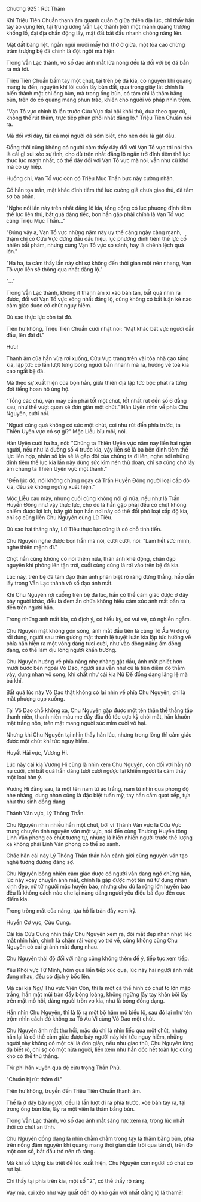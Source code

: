 




Chương 925 : Rút Thăm


Khi Triệu Tiên Chuẩn thanh âm quanh quẩn ở giữa thiên địa lúc, chỉ thấy hắn tay áo vung lên, tại trung ương Vẫn Lạc thành trên một mảnh quảng trường khổng lồ, đại địa chấn động lấy, mặt đất bắt đầu nhanh chóng nâng lên.

Mặt đất băng liệt, ngắn ngủi mười mấy hơi thở ở giữa, một tòa cao chừng trăm trượng bệ đá chính là đột ngột mà hiện.

Trong Vẫn Lạc thành, vô số đạo ánh mắt lửa nóng đều là đối với bệ đá bắn ra mà tới.

Triệu Tiên Chuẩn bấm tay một chút, tại trên bệ đá kia, có nguyên khí quang mang tụ đến, nguyên khí lôi cuốn lấy bùn đất, qua trong giây lát chính là biến thành một chi ống bùn, mà trong ống bùn, có tám chi lá thăm bằng bùn, trên đó có quang mang phun trào, khiến cho người vô pháp nhìn trộm.

"Vạn Tổ vực chính là lần trước Cửu Vực đại hội khôi thủ, dựa theo quy củ, không thể rút thăm, trực tiếp phân phối nhất đẳng lộ." Triệu Tiên Chuẩn nói ra.

Mà đối với đây, tất cả mọi người đã sớm biết, cho nên đều là gật đầu.

Đồng thời cũng không có người cảm thấy đây đối với Vạn Tổ vực tới nói tính là cái gì xui xẻo sự tình, cho dù trên nhất đẳng lộ ngăn trở đỉnh tiêm thế lực thực lực mạnh nhất, có thể đây đối với Vạn Tổ vực mà nói, vẫn như cũ khó mà có uy hiếp.

Huống chi, Vạn Tổ vực còn có Triệu Mục Thần bực này cường nhân.

Có hắn tọa trấn, mặt khác đỉnh tiêm thế lực cường giả chưa giao thủ, đã tâm sợ ba phần.

"Nghe nói lần này trên nhất đẳng lộ kia, tổng cộng có lục phương đỉnh tiêm thế lực liên thủ, bất quá đáng tiếc, bọn hắn gặp phải chính là Vạn Tổ vực cùng Triệu Mục Thần..."

"Đúng vậy a, Vạn Tổ vực những năm này uy thế càng ngày càng mạnh, thậm chí có Cửu Vực đứng đầu dấu hiệu, lục phương đỉnh tiêm thế lực cố nhiên bất phàm, nhưng cùng Vạn Tổ vực so sánh, hay là chênh lệch quá lớn."

"Ha ha, ta cảm thấy lần này chỉ sợ không đến thời gian một nén nhang, Vạn Tổ vực liền sẽ thông qua nhất đẳng lộ."

"..."

Trong Vẫn Lạc thành, không ít thanh âm xì xào bàn tán, bất quá nhìn ra được, đối với Vạn Tổ vực xông nhất đẳng lộ, cũng không có bất luận kẻ nào cảm giác được có chút nguy hiểm.

Dù sao thực lực còn tại đó.

Trên hư không, Triệu Tiên Chuẩn cười nhạt nói: "Mặt khác bát vực người dẫn đầu, lên đài đi."

Hưu!

Thanh âm của hắn vừa rơi xuống, Cửu Vực trang trên vài tòa nhà cao tầng kia, lập tức có lần lượt từng bóng người bắn nhanh mà ra, hướng về toà kia cao ngất bệ đá.

Mà theo sự xuất hiện của bọn hắn, giữa thiên địa lập tức bộc phát ra từng đợt tiếng hoan hô ủng hộ.

"Tổng các chủ, vận may cần phải tốt một chút, tốt nhất rút đến số 6 đằng sau, như thế vượt quan sẽ đơn giản một chút." Hàn Uyên nhìn về phía Chu Nguyên, cười nói.

"Ngươi cũng quá không có sức một chút, coi như rút đến phía trước, ta Thiên Uyên vực có sợ gì?" Mộc Liễu bĩu môi, nói.

Hàn Uyên cười ha ha, nói: "Chúng ta Thiên Uyên vực năm nay liền hai ngàn người, nếu như là đường số 4 trước kia, vậy liền sẽ là ba bên đỉnh tiêm thế lực liên hợp, nhân số kia sẽ là gấp đôi của chúng ta đi lên, nghe nói những đỉnh tiêm thế lực kia lần này dùng sức kìm nén thủ đoạn, chỉ sợ cũng chờ lấy âm chúng ta Thiên Uyên vực một thanh."

"Đến lúc đó, nói không chừng ngay cả Trần Huyền Đông người loại cấp độ kia, đều sẽ không ngừng xuất hiện."

Mộc Liễu cau mày, nhưng cuối cùng không nói gì nữa, nếu như là Trần Huyền Đông như vậy thực lực, cho dù là hắn gặp phải đều có chút không chiếm được lợi ích, bây giờ bọn hắn nơi này có thể đối phó loại cấp độ kia, chỉ sợ cũng liền Chu Nguyên cùng Lữ Tiêu.

Dù sao hai tháng này, Lữ Tiêu thực lực cũng là có chỗ tinh tiến.

Chu Nguyên nghe được bọn hắn mà nói, cười cười, nói: "Làm hết sức mình, nghe thiên mệnh đi."

Chợt hắn cũng không có nói thêm nữa, thân ảnh khẽ động, chân đạp nguyên khí phóng lên tận trời, cuối cùng cũng là rơi vào trên bệ đá kia.

Lúc này, trên bệ đá tám đạo thân ảnh phân biệt rõ ràng đứng thẳng, hấp dẫn lấy trong Vẫn Lạc thành vô số đạo ánh mắt.

Khi Chu Nguyên rơi xuống trên bệ đá lúc, hắn có thể cảm giác được ở đây bảy người khác, đều là đem ẩn chứa không hiểu cảm xúc ánh mắt bắn ra đến trên người hắn.

Trong những ánh mắt kia, có địch ý, có hiếu kỳ, có vui vẻ, có nghiền ngẫm.

Chu Nguyên mặt không gợn sóng, ánh mắt đầu tiên là cùng Tô Ấu Vi đúng rồi đúng, người sau trên gương mặt thanh lệ tuyệt luân kia lập tức hướng về phía hắn hiện ra một vòng dáng tươi cười, như vào đông nắng ấm đồng dạng, có thể làm dịu lòng người khẩn trương.

Chu Nguyên hướng về phía nàng nhẹ nhàng gật đầu, ánh mắt phiết hơn mười bước bên ngoài Võ Dao, người sau vẫn như cũ là tiên diễm đỏ thẫm váy, dung nhan vô song, khí chất như cái kia Nữ Đế đồng dạng lăng lệ mà bá khí.

Bất quá lúc này Võ Dao thật không có lại nhìn về phía Chu Nguyên, chỉ là mắt phượng cụp xuống.

Tại Võ Dao chỗ không xa, Chu Nguyên gặp được một tên thân thể thẳng tắp thanh niên, thanh niên máu me đầy đầu đỏ tóc cực kỳ chói mắt, hắn khuôn mặt trắng nõn, trên mặt mang người súc mỉm cười vô hại.

Nhưng khi Chu Nguyên tại nhìn thấy hắn lúc, nhưng trong lòng thì cảm giác được một chút khí tức nguy hiểm.

Huyết Hải vực, Vương Hi.

Lúc này cái kia Vương Hi cũng là nhìn xem Chu Nguyên, còn đối với hắn nở nụ cười, chỉ bất quá hắn dáng tươi cười ngược lại khiến người ta cảm thấy một loại hàn ý.

Vương Hi đằng sau, là một tên nam tử áo trắng, nam tử nhìn qua phong độ nhẹ nhàng, dung nhan cũng là đặc biệt tuấn mỹ, tay hắn cầm quạt xếp, tựa như thư sinh đồng dạng

Thánh Văn vực, Lý Thông Thần.

Chu Nguyên nhìn nhiều hắn một chút, bởi vì Thánh Văn vực là Cửu Vực trung chuyên tinh nguyên văn một vực, nói đến cùng Thương Huyền tông Linh Văn phong có chút tương tự, nhưng là hiển nhiên người trước thể lượng xa không phải Linh Văn phong có thể so sánh.

Chắc hẳn cái này Lý Thông Thần thần hồn cảnh giới cùng nguyên văn tạo nghệ tương đương đáng sợ.

Chu Nguyên bỗng nhiên cảm giác được có người vẫn đang ngó chừng hắn, lúc này xoay chuyển ánh mắt, chính là gặp được một tên nữ tử dung nhan xinh đẹp, nữ tử người mặc huyền bào, nhưng cho dù là rộng lớn huyền bào đều là không cách nào che lại nàng dáng người yểu điệu bá đạo đến cực điểm kia.

Trong tròng mắt của nàng, tựa hồ là tràn đầy xem kỹ.

Huyền Cơ vực, Cửu Cung.

Cái kia Cửu Cung nhìn thấy Chu Nguyên xem ra, đôi mắt đẹp nhàn nhạt liếc mắt nhìn hắn, chính là chậm rãi vòng vo trở về, cũng không cùng Chu Nguyên có cái gì ánh mắt đụng nhau.

Chu Nguyên thái độ đối với nàng cũng không thèm để ý, tiếp tục xem tiếp.

Yêu Khôi vực Từ Minh, hôm qua liền tiếp xúc qua, lúc này hai người ánh mắt đụng nhau, đều có địch ý bốc lên.

Mà cái kia Ngự Thú vực Viên Côn, thì là một cá thể hình có chút to lớn mập trắng, hắn mặt mũi tràn đầy bóng loáng, không ngừng lấy tay khăn bôi lấy trên mặt mồ hôi, dáng người tròn vo kia, như là bóng đồng dạng.

Hắn nhìn Chu Nguyên, thì là lộ ra một bộ hâm mộ biểu lộ, sau đó lại như tên trộm nhìn cách đó không xa Tô Ấu Vi cùng Võ Dao một chút.

Chu Nguyên ánh mắt thu hồi, mặc dù chỉ là nhìn liếc qua một chút, nhưng hắn lại là có thể cảm giác được bảy người này khí tức nguy hiểm, những người này không có một cái là đơn giản, nếu như giao thủ, Chu Nguyên lòng dạ biết rõ, chỉ sợ có một nửa người, liền xem như hắn dốc hết toàn lực cũng khó có thể thủ thắng.

Trừ phi hắn xuyên qua đệ cửu trọng Thần Phủ.

"Chuẩn bị rút thăm đi."

Trên hư không, truyền đến Triệu Tiên Chuẩn thanh âm.

Thế là ở đây bảy người, đều là lần lượt đi ra phía trước, xòe bàn tay ra, tại trong ống bùn kia, lấy ra một viên lá thăm bằng bùn.

Trong Vẫn Lạc thành, vô số đạo ánh mắt sáng rực xem ra, trong lúc nhất thời có chút an tĩnh.

Chu Nguyên đồng dạng là nhìn chằm chằm trong tay lá thăm bằng bùn, phía trên nồng đậm nguyên khí quang mang thời gian dần trôi qua tán đi, trên đó một con số, bắt đầu trở nên rõ ràng.

Mà khi số lượng kia triệt để lúc xuất hiện, Chu Nguyên con ngươi có chút co rụt lại.

Chỉ thấy tại phía trên kia, một số "2", có thể thấy rõ ràng.

Vậy mà, xui xẻo như vậy quất đến độ khó gần với nhất đẳng lộ lá thăm?!




